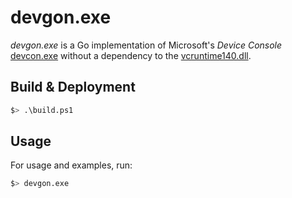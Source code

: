 <!--
SPDX-FileCopyrightText: © 2024 Siemens Healthineers AG

SPDX-License-Identifier: MIT
-->

# devgon.exe
*devgon.exe* is a Go implementation of Microsoft's *Device Console* [devcon.exe](https://github.com/Microsoft/Windows-driver-samples/tree/main/setup/devcon) without a dependency to the [vcruntime140.dll](https://aka.ms/vs/17/release/vc_redist.x64.exe).

## Build & Deployment
```sh
$> .\build.ps1
```

## Usage
For usage and examples, run:

```sh
$> devgon.exe
```